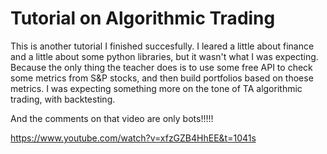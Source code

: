 # Tutorial on Algorithmic Trading

This is another tutorial I finished succesfully. I leared a little about finance and 
a little about some python libraries, but it wasn't what I was expecting. Because
the only thing the teacher does is to use some free API to check some metrics from
S&P stocks, and then build portfolios based on thoese metrics. I was expecting something
more on the tone of TA algorithmic trading, with backtesting.

And the comments on that video are only bots!!!!!

https://www.youtube.com/watch?v=xfzGZB4HhEE&t=1041s
